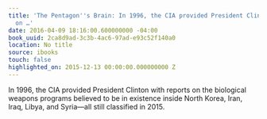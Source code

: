 ```yaml
---
title: 'The Pentagon''s Brain: In 1996, the CIA provided President Clinton with reports
  on …'
date: 2016-04-09 18:16:00.600000000 -04:00
book_uuid: 2ca8d9ad-3c3b-4ac6-97ad-e93c52f140a0
location: No title
source: ibooks
touch: false
highlighted_on: 2015-12-13 00:00:00.000000000 Z
---
```


In 1996, the CIA provided President Clinton with reports on the biological weapons programs believed to be in existence inside North Korea, Iran, Iraq, Libya, and Syria—all still classified in 2015.